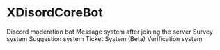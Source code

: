 # XDisordCoreBot
Discord moderation bot
Message system after joining the server
Survey system
Suggestion system
Ticket System (Beta)
Verification system
